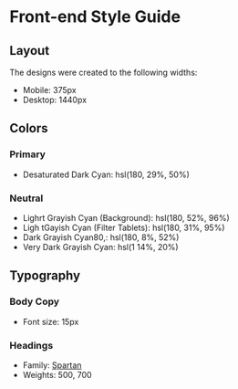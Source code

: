 # Front-end Style Guide

## Layout

The designs were created to the following widths:

- Mobile: 375px
- Desktop: 1440px

## Colors

### Primary

- Desaturated Dark Cyan: hsl(180, 29%, 50%)

### Neutral

- Lighrt Grayish Cyan (Background): hsl(180, 52%, 96%)
- Ligh tGayish Cyan (Filter Tablets): hsl(180, 31%, 95%)
- Dark Grayish Cyan80,: hsl(180, 8%, 52%)
- Very Dark Grayish Cyan: hsl(1 14%, 20%)

## Typography

### Body Copy

- Font size: 15px

### Headings

- Family: [Spartan](https://fonts.google.com/specimen/Spartan)
- Weights: 500, 700
